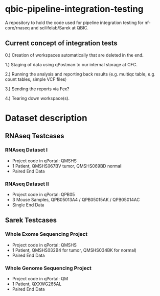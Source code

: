 # qbic-pipeline-integration-testing
A repository to hold the code used for pipeline integration testing for nf-core/rnaseq and scilifelab/Sarek at QBIC.

## Current concept of integration tests

0.) Creation of workspaces automatically that are deleted in the end.

1.) Staging of data using qPostman to our internal storage at CFC.

2.) Running the analysis and reporting back results (e.g. multiqc table, e.g. count tables, simple VCF files)

3.) Sending the reports via Fex?

4.) Tearing down workspace(s).

# Dataset description
## RNAseq Testcases
### RNAseq Dataset I
- Project code in qPortal: QMSHS
- 1 Patient, QMSHS067BV tumor, QMSHS069BD normal
- Paired End Data

### RNAseq Dataset II
- Project code in qPortal: QPB05
- 3 Mouse Samples, QPB05013A4 / QPB05015AK / QPB05014AC
- Single End Data

## Sarek Testcases
### Whole Exome Sequencing Project
- Project code in qPortal: QMSHS
- 1 Patient, QMSHS032B4 for tumor, QMSHS034BK for normal)
- Paired End Data

### Whole Genome Sequencing Project
- Project code in qPortal: QM
- 1 Patient, QXXWG265AL
- Paired End Data